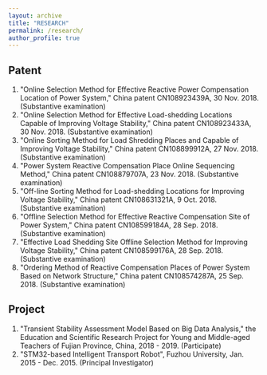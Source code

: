 ```yaml
---
layout: archive
title: "RESEARCH"
permalink: /research/
author_profile: true
---
```


## Patent

1. "Online Selection Method for Effective Reactive Power Compensation Location of Power System," China patent CN108923439A, 30 Nov. 2018. (Substantive examination)
1. "Online Selection Method for Effective Load-shedding Locations Capable of Improving Voltage Stability," China patent CN108923433A, 30 Nov. 2018. (Substantive examination)
1. "Online Sorting Method for Load Shredding Places and Capable of Improving Voltage Stability," China patent CN108899912A, 27 Nov. 2018. (Substantive examination)
1. "Power System Reactive Compensation Place Online Sequencing Method," China patent CN108879707A, 23 Nov. 2018. (Substantive examination)
1. "Off-line Sorting Method for Load-shedding Locations for Improving Voltage Stability," China patent CN108631321A, 9 Oct. 2018. (Substantive examination)
1. "Offline Selection Method for Effective Reactive Compensation Site of Power System," China patent CN108599184A, 28 Sep. 2018. (Substantive examination)
1. "Effective Load Shedding Site Offline Selection Method for Improving Voltage Stability," China patent CN108599176A, 28 Sep. 2018. (Substantive examination)
1. "Ordering Method of Reactive Compensation Places of Power System Based on Network Structure," China patent CN108574287A, 25 Sep. 2018. (Substantive examination)

## Project

1. "Transient Stability Assessment Model Based on Big Data Analysis," the Education and Scientific Research Project for Young and Middle-aged Teachers of Fujian Province, China, 2018 - 2019. (Participate)
2. "STM32-based Intelligent Transport Robot", Fuzhou University, Jan. 2015 - Dec. 2015. (Principal Investigator)

<!--
{% include base_path %}


{% for post in site.portfolio %}
  {% include archive-single.html %}
{% endfor %}
-->

